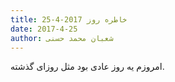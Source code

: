 ```yaml
---
title: خاطره روز 2017-4-25
date: 2017-4-25
author: شعبان محمد حسنی
---
```


امروزم یه روز عادی بود مثل روزای گذشته.